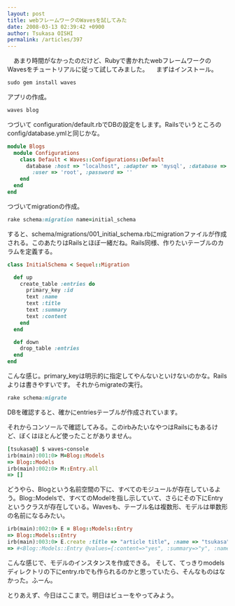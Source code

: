 ```yaml
---
layout: post
title: webフレームワークのWavesを試してみた
date: 2008-03-13 02:39:42 +0900
author: Tsukasa OISHI
permalink: /articles/397
---
```


　あまり時間がなかったのだけど、Rubyで書かれたwebフレームワークのWavesをチュートリアルに従って試してみました。
　まずはインストール。

```ruby
sudo gem install waves
```

アプリの作成。

```ruby
waves blog
```

つづいて configuration/default.rbでDBの設定をします。Railsでいうところのconfig/database.ymlと同じかな。

```ruby
module Blogs
  module Configurations
    class Default < Waves::Configurations::Default
      database :host => "localhost", :adapter => 'mysql', :database => 'blogs',
        :user => 'root', :password => ''
    end
  end
end
```

つづいてmigrationの作成。

```ruby
rake schema:migration name=initial_schema
```

すると、schema/migrations/001\_initial\_schema.rbにmigrationファイルが作成される。このあたりはRailsとほぼ一緒だね。Rails同様、作りたいテーブルのカラムを定義する。

```ruby
class InitialSchema < Sequel::Migration

  def up
    create_table :entries do
      primary_key :id
      text :name
      text :title
      text :summary
      text :content
    end
  end

  def down
    drop_table :entries
  end
end
```

こんな感じ。primary\_keyは明示的に指定してやんないといけないのかな。Railsよりは書きやすいです。
それからmigrateの実行。

```ruby
rake schema:migrate
```

DBを確認すると、確かにentriesテーブルが作成されています。

それからコンソールで確認してみる。このirbみたいなやつはRailsにもあるけど、ぼくはほとんど使ったことがありません。

```ruby
[tsukasa@] $ waves-console 
irb(main):001:0> M=Blog::Models
=> Blog::Models
irb(main):002:0> M::Entry.all
=> []
```

どうやら、Blogという名前空間の下に、すべてのモジュールが存在しているよう。Blog::Modelsで、すべてのModelを指し示していて、さらにその下にEntryというクラスが存在している。Wavesも、テーブル名は複数形、モデルは単数形の名前になるみたい。

```ruby
irb(main):002:0> E = Blog::Models::Entry
=> Blog::Models::Entry
irb(main):003:0> E.create :title => "article title", :name => "tsukasa", :content => "yes", :summary => "y"
=> #<Blog::Models::Entry @values={:content=>"yes", :summary=>"y", :name=>"tsukasa", :title=>"article title", :id=>1}>
```

こんな感じで、モデルのインスタンスを作成できる。
そして、てっきりmodelsディレクトリの下にentry.rbでも作られるのかと思っていたら、そんなものはなかった。ふーん。

とりあえず、今日はここまで。明日はビューをやってみよう。

